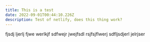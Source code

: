 ```yaml
---
title: This is a test
date: 2022-09-01T00:44:10.226Z
description: Test of netlify, does this thing work?
---
```

fjsdj ljerlj fjwe werlkjf sdfwejr jwejfsdl rsjfsjflwerj sdfljsdjerl jelrjser 